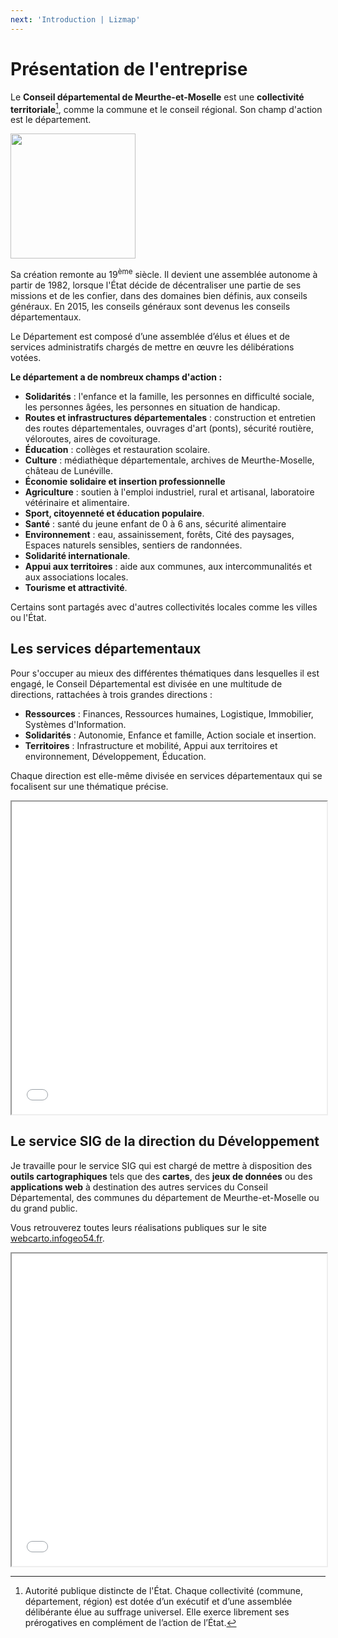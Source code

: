 ```yaml
---
next: 'Introduction | Lizmap'
---
```


# Présentation de l'entreprise

Le **Conseil départemental de Meurthe-et-Moselle** est une **collectivité territoriale**[^1], comme la commune et le conseil régional. 
Son champ d'action est le département.

<img style="margin: 0 auto;" src="/img/meurthe-et-moselle.png?url" width="200">

Sa création remonte au 19<sup>ème</sup> siècle. Il devient une assemblée autonome à partir de 1982, lorsque l'État décide de décentraliser une partie de ses missions et de les confier, dans des domaines bien définis, aux conseils généraux. En 2015, les conseils généraux sont devenus les conseils départementaux.

Le Département est composé d’une assemblée d’élus et élues et de services administratifs chargés de mettre en œuvre les délibérations votées.

**Le département a de nombreux champs d'action :**
- **Solidarités** : l'enfance et la famille, les personnes en difficulté sociale, les personnes âgées, les personnes en situation de handicap.
- **Routes et infrastructures départementales** : construction et entretien des routes départementales, ouvrages d'art (ponts), sécurité routière, véloroutes, aires de covoiturage.
- **Éducation** : collèges et restauration scolaire.
- **Culture** : médiathèque départementale, archives de Meurthe-Moselle, château de Lunéville.
- **Économie solidaire et insertion professionnelle**
- **Agriculture** : soutien à l'emploi industriel, rural et artisanal, laboratoire vétérinaire et alimentaire.
- **Sport, citoyenneté et éducation populaire**.
- **Santé** : santé du jeune enfant de 0 à 6 ans, sécurité alimentaire
- **Environnement** : eau, assainissement, forêts, Cité des paysages, Espaces naturels sensibles, sentiers de randonnées.
- **Solidarité internationale**.
- **Appui aux territoires** : aide aux communes, aux intercommunalités et aux associations locales.
- **Tourisme et attractivité**.

Certains sont partagés avec d'autres collectivités locales comme les villes ou l'État.

## Les services départementaux

Pour s'occuper au mieux des différentes thématiques dans lesquelles il est engagé, le Conseil Départemental est divisée en une multitude de directions, rattachées à trois grandes directions :

- **Ressources** : Finances, Ressources humaines, Logistique, Immobilier, Systèmes d'Information.
- **Solidarités** : Autonomie, Enfance et famille, Action sociale et insertion.
- **Territoires** : Infrastructure et mobilité, Appui aux territoires et environnement, Développement, Éducation.

Chaque direction est elle-même divisée en services départementaux qui se focalisent sur une thématique précise.

<iframe src="/pdf/Org_General.pdf" width="100%" height="500px"></iframe>

## Le service SIG de la direction du Développement

Je travaille pour le service SIG qui est chargé de mettre à disposition des **outils cartographiques** tels que des **cartes**, 
des **jeux de données** ou des **applications web** à destination des autres services du Conseil Départemental, des communes du département de Meurthe-et-Moselle ou du grand public.

Vous retrouverez toutes leurs réalisations publiques sur le site [webcarto.infogeo54.fr](https://webcarto.infogeo54.fr/).

<iframe src="/pdf/Org_Developpement.pdf" width="100%" height="500px"></iframe>

[^1]: Autorité publique distincte de l'État. Chaque collectivité (commune, département, région) est dotée d’un exécutif et d’une assemblée délibérante élue au suffrage universel. Elle exerce librement ses prérogatives en complément de l’action de l’État.